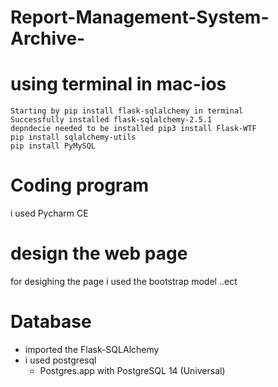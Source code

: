 # Report-Management-System-Archive-
# using terminal in mac-ios
    Starting by pip install flask-sqlalchemy in terminal
    Successfully installed flask-sqlalchemy-2.5.1
    depndecie needed to be installed pip3 install Flask-WTF
    pip install sqlalchemy-utils
    pip install PyMySQL
    
# Coding program 
 i used Pycharm CE
# design the web page 
for desighing the page i used the bootstrap model ..ect

# Database
   - imported the Flask-SQLAlchemy
   - i used postgresql 
      - Postgres.app with PostgreSQL 14 (Universal)

